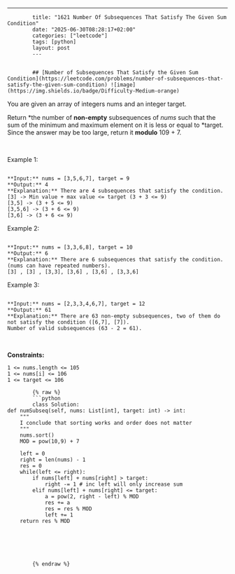 ---
            title: "1621 Number Of Subsequences That Satisfy The Given Sum Condition"
            date: "2025-06-30T08:28:17+02:00"
            categories: ["leetcode"]
            tags: [python]
            layout: post
            ---
            

            ## [Number of Subsequences That Satisfy the Given Sum Condition](https://leetcode.com/problems/number-of-subsequences-that-satisfy-the-given-sum-condition) ![image](https://img.shields.io/badge/Difficulty-Medium-orange)

You are given an array of integers nums and an integer target.

Return *the number of **non-empty** subsequences of *nums* such that the sum of the minimum and maximum element on it is less or equal to *target. Since the answer may be too large, return it **modulo** 109 + 7.

 

Example 1:

```

**Input:** nums = [3,5,6,7], target = 9
**Output:** 4
**Explanation:** There are 4 subsequences that satisfy the condition.
[3] -> Min value + max value <= target (3 + 3 <= 9)
[3,5] -> (3 + 5 <= 9)
[3,5,6] -> (3 + 6 <= 9)
[3,6] -> (3 + 6 <= 9)

```

Example 2:

```

**Input:** nums = [3,3,6,8], target = 10
**Output:** 6
**Explanation:** There are 6 subsequences that satisfy the condition. (nums can have repeated numbers).
[3] , [3] , [3,3], [3,6] , [3,6] , [3,3,6]

```

Example 3:

```

**Input:** nums = [2,3,3,4,6,7], target = 12
**Output:** 61
**Explanation:** There are 63 non-empty subsequences, two of them do not satisfy the condition ([6,7], [7]).
Number of valid subsequences (63 - 2 = 61).

```

 

**Constraints:**

	1 <= nums.length <= 105
	1 <= nums[i] <= 106
	1 <= target <= 106

            {% raw %}
            ```python
            class Solution:
    def numSubseq(self, nums: List[int], target: int) -> int:
        """
        I conclude that sorting works and order does not matter 
        """
        nums.sort()
        MOD = pow(10,9) + 7

        left = 0
        right = len(nums) - 1
        res = 0
        while(left <= right):
            if nums[left] + nums[right] > target:
                right -= 1 # inc left will only increase sum
            elif nums[left] + nums[right] <= target:
                a = pow(2, right - left) % MOD
                res += a
                res = res % MOD
                left += 1
        return res % MOD
                


            

        
            {% endraw %}
            